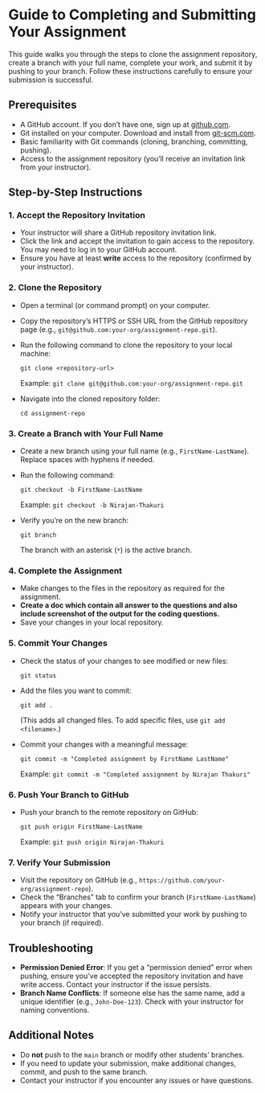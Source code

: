 # Guide to Completing and Submitting Your Assignment

This guide walks you through the steps to clone the assignment repository, create a branch with your full name, complete your work, and submit it by pushing to your branch. Follow these instructions carefully to ensure your submission is successful.

## Prerequisites

- A GitHub account. If you don’t have one, sign up at [github.com](https://github.com).
- Git installed on your computer. Download and install from [git-scm.com](https://git-scm.com/downloads).
- Basic familiarity with Git commands (cloning, branching, committing, pushing).
- Access to the assignment repository (you’ll receive an invitation link from your instructor).

## Step-by-Step Instructions

### 1. Accept the Repository Invitation

- Your instructor will share a GitHub repository invitation link.
- Click the link and accept the invitation to gain access to the repository. You may need to log in to your GitHub account.
- Ensure you have at least **write** access to the repository (confirmed by your instructor).

### 2. Clone the Repository

- Open a terminal (or command prompt) on your computer.
- Copy the repository’s HTTPS or SSH URL from the GitHub repository page (e.g., `git@github.com:your-org/assignment-repo.git`).
- Run the following command to clone the repository to your local machine:

  ```
  git clone <repository-url>
  ```

  Example: `git clone git@github.com:your-org/assignment-repo.git`
- Navigate into the cloned repository folder:

  ```
  cd assignment-repo
  ```

### 3. Create a Branch with Your Full Name

- Create a new branch using your full name (e.g., `FirstName-LastName`). Replace spaces with hyphens if needed.
- Run the following command:

  ```
  git checkout -b FirstName-LastName
  ```

  Example: `git checkout -b Nirajan-Thakuri`
- Verify you’re on the new branch:

  ```
  git branch
  ```

  The branch with an asterisk (`*`) is the active branch.

### 4. Complete the Assignment

- Make changes to the files in the repository as required for the assignment.
- **Create a doc which contain all answer to the questions and also include screenshot of the output for the coding questions.**
- Save your changes in your local repository.

### 5. Commit Your Changes

- Check the status of your changes to see modified or new files:

  ```
  git status
  ```

- Add the files you want to commit:

  ```
  git add .
  ```

  (This adds all changed files. To add specific files, use `git add <filename>`.)
- Commit your changes with a meaningful message:

  ```
  git commit -m "Completed assignment by FirstName LastName"
  ```

  Example: `git commit -m "Completed assignment by Nirajan Thakuri"`

### 6. Push Your Branch to GitHub

- Push your branch to the remote repository on GitHub:

  ```
  git push origin FirstName-LastName
  ```

  Example: `git push origin Nirajan-Thakuri`

### 7. Verify Your Submission

- Visit the repository on GitHub (e.g., `https://github.com/your-org/assignment-repo`).
- Check the “Branches” tab to confirm your branch (`FirstName-LastName`) appears with your changes.
- Notify your instructor that you’ve submitted your work by pushing to your branch (if required).

## Troubleshooting

- **Permission Denied Error**: If you get a “permission denied” error when pushing, ensure you’ve accepted the repository invitation and have write access. Contact your instructor if the issue persists.
- **Branch Name Conflicts**: If someone else has the same name, add a unique identifier (e.g., `John-Doe-123`). Check with your instructor for naming conventions.

## Additional Notes

- Do **not** push to the `main` branch or modify other students’ branches.
- If you need to update your submission, make additional changes, commit, and push to the same branch.
- Contact your instructor if you encounter any issues or have questions.
